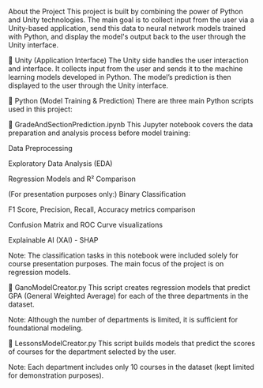 About the Project
This project is built by combining the power of Python and Unity technologies.
The main goal is to collect input from the user via a Unity-based application, send this data to neural network models trained with Python, and display the model's output back to the user through the Unity interface.

🚀 Unity (Application Interface)
The Unity side handles the user interaction and interface.
It collects input from the user and sends it to the machine learning models developed in Python.
The model’s prediction is then displayed to the user through the Unity interface.

🧠 Python (Model Training & Prediction)
There are three main Python scripts used in this project:

📘 GradeAndSectionPrediction.ipynb
This Jupyter notebook covers the data preparation and analysis process before model training:

Data Preprocessing

Exploratory Data Analysis (EDA)

Regression Models and R² Comparison

(For presentation purposes only:) Binary Classification

F1 Score, Precision, Recall, Accuracy metrics comparison

Confusion Matrix and ROC Curve visualizations

Explainable AI (XAI) - SHAP

Note: The classification tasks in this notebook were included solely for course presentation purposes. The main focus of the project is on regression models.

📘 GanoModelCreator.py
This script creates regression models that predict GPA (General Weighted Average) for each of the three departments in the dataset.

Note: Although the number of departments is limited, it is sufficient for foundational modeling.

📘 LessonsModelCreator.py
This script builds models that predict the scores of courses for the department selected by the user.

Note: Each department includes only 10 courses in the dataset (kept limited for demonstration purposes).

